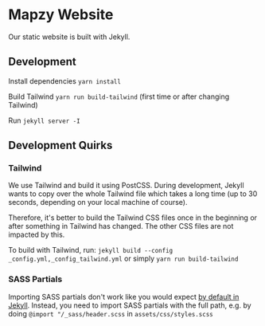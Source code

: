 # Mapzy Website

Our static website is built with Jekyll.


## Development

Install dependencies `yarn install`

Build Tailwind `yarn run build-tailwind` (first time or after changing Tailwind)

Run `jekyll server -I`


## Development Quirks

### Tailwind

We use Tailwind and build it using PostCSS. During development, Jekyll wants to copy over the whole Tailwind file which takes a long time (up to 30 seconds, depending on your local machine of course).

Therefore, it's better to build the Tailwind CSS files once in the beginning or after something in Tailwind has changed. The other CSS files are not impacted by this.

To build with Tailwind, run:
`jekyll build --config _config.yml,_config_tailwind.yml` or simply `yarn run build-tailwind`


### SASS Partials
Importing SASS partials don't work like you would expect [by default in Jekyll](https://jekyllrb.com/docs/assets/#sassscss). Instead, you need to import SASS partials with the full path, e.g. by doing `@import "/_sass/header.scss` in `assets/css/styles.scss`  